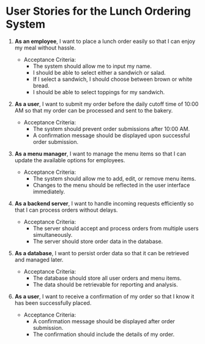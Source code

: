 # User Stories for the Lunch Ordering System

1. **As an employee**, I want to place a lunch order easily so that I can enjoy my meal without hassle.
   - Acceptance Criteria:
     - The system should allow me to input my name.
     - I should be able to select either a sandwich or salad.
     - If I select a sandwich, I should choose between brown or white bread.
     - I should be able to select toppings for my sandwich.

2. **As a user**, I want to submit my order before the daily cutoff time of 10:00 AM so that my order can be processed and sent to the bakery.
   - Acceptance Criteria:
     - The system should prevent order submissions after 10:00 AM.
     - A confirmation message should be displayed upon successful order submission.

3. **As a menu manager**, I want to manage the menu items so that I can update the available options for employees.
   - Acceptance Criteria:
     - The system should allow me to add, edit, or remove menu items.
     - Changes to the menu should be reflected in the user interface immediately.

4. **As a backend server**, I want to handle incoming requests efficiently so that I can process orders without delays.
   - Acceptance Criteria:
     - The server should accept and process orders from multiple users simultaneously.
     - The server should store order data in the database.

5. **As a database**, I want to persist order data so that it can be retrieved and managed later.
   - Acceptance Criteria:
     - The database should store all user orders and menu items.
     - The data should be retrievable for reporting and analysis.

6. **As a user**, I want to receive a confirmation of my order so that I know it has been successfully placed.
   - Acceptance Criteria:
     - A confirmation message should be displayed after order submission.
     - The confirmation should include the details of my order.